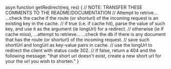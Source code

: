 asyn function getRedirect(req, res) {
        // NOTE: TRANSFER THESE COMMENTS TO THE README/DOCUMENTATION
        // Attempt to retrive... ...check the cache if the route (or shorturl) of the incoming request is an existing key in the cache.
        // if true (i.e. if cache hit), parse the value of such key, and use it as the argument (ie longUrl) for a redirect.
        // otherwise (ie if cache miss), ...attempt to retrieve... ...check the db if there is any document that has the route (or shorturl) of the incoming request.
        // save such shortUrl and longUrl as key-value pairs in cache.
        // use the longUrl to redirect the client with status code 302.
        // if false, return a 404 and the following message: "that short url doesn't exist, create a new short url for your the url you wish to shorten."
}

